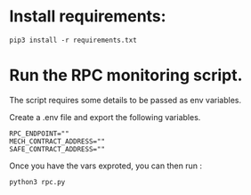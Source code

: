 # Install requirements:

```pip3 install -r requirements.txt```


# Run the RPC monitoring script. 

The script requires some details to be passed as env variables. 

Create a .env file and export the following variables.

```
RPC_ENDPOINT=""
MECH_CONTRACT_ADDRESS=""
SAFE_CONTRACT_ADDRESS=""
```

Once you have the vars exproted, you can then run : 

```python3 rpc.py```

